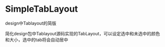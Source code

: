 # SimpleTabLayout
design中Tablayout的简版
  
  
简化design包中Tablayout源码实现的TabLayout，可以设定选中和未选中的颜色和大小，选中的tab将会自动居中
